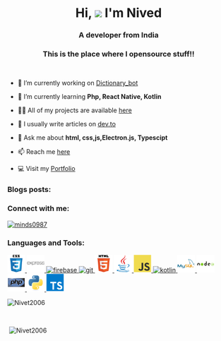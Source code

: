 <h1 align="center">Hi, <img src="https://media.giphy.com/media/hvRJCLFzcasrR4ia7z/giphy.gif" width="25px"> I'm Nived</h1>
<h3 align="center">A developer from India</h3>
<h3 align="center">This is the place where I opensource stuff!!</h3>

<!--<p align="left"> <a href="https://github.com/ryo-ma/github-profile-trophy"><img src="https://github-profile-trophy.vercel.app/?username=nived-dev" alt="nived-dev" /></a> </p>--><br>
- 🔭 I’m currently working on [Dictionary_bot](#)

- 🌱 I’m currently learning **Php, React Native, Kotlin**

- 👨‍💻 All of my projects are available [here](https://github.com/nivet2006)

- 📝 I usually write articles on [dev.to]()

- 💬 Ask me about **html, css,js,Electron.js, Typescipt**

- 📫 Reach me [here](mailto:nivedshaji2006@gmail.com)

- 💻 Visit my <a href="https://nivet2006.vercel.app/">Portfolio</a>

### Blogs posts:
<!-- BLOG-POST-LIST:START -->

<!-- BLOG-POST-LIST:END -->

<h3 align="left">Connect with me:</h3>
<p align="left">
<a href="https://dev.to/minds0987" target="blank"><img align="center" src="https://cdn.jsdelivr.net/npm/simple-icons@3.0.1/icons/dev-dot-to.svg" alt="minds0987" height="30" width="40" /></a>
</p>

<h3 align="left">Languages and Tools:</h3>
<p align="left"> <a href="https://www.w3schools.com/css/" target="_blank"> <img src="https://raw.githubusercontent.com/devicons/devicon/master/icons/css3/css3-original-wordmark.svg" alt="css3" width="40" height="40"/> </a> <a href="https://expressjs.com" target="_blank"> <img src="https://raw.githubusercontent.com/devicons/devicon/master/icons/express/express-original-wordmark.svg" alt="express" width="40" height="40"/> </a> <a href="https://firebase.google.com/" target="_blank"> <img src="https://www.vectorlogo.zone/logos/firebase/firebase-icon.svg" alt="firebase" width="40" height="40"/> </a> <a href="https://git-scm.com/" target="_blank"> <img src="https://www.vectorlogo.zone/logos/git-scm/git-scm-icon.svg" alt="git" width="40" height="40"/> </a> <a href="https://www.w3.org/html/" target="_blank"> <img src="https://raw.githubusercontent.com/devicons/devicon/master/icons/html5/html5-original-wordmark.svg" alt="html5" width="40" height="40"/> </a> <a href="https://www.java.com" target="_blank"> <img src="https://raw.githubusercontent.com/devicons/devicon/master/icons/java/java-original.svg" alt="java" width="40" height="40"/> </a> <a href="https://developer.mozilla.org/en-US/docs/Web/JavaScript" target="_blank"> <img src="https://raw.githubusercontent.com/devicons/devicon/master/icons/javascript/javascript-original.svg" alt="javascript" width="40" height="40"/> </a> <a href="https://kotlinlang.org" target="_blank"> <img src="https://www.vectorlogo.zone/logos/kotlinlang/kotlinlang-icon.svg" alt="kotlin" width="40" height="40"/> </a> <a href="https://www.mysql.com/" target="_blank"> <img src="https://raw.githubusercontent.com/devicons/devicon/master/icons/mysql/mysql-original-wordmark.svg" alt="mysql" width="40" height="40"/> </a> <a href="https://nodejs.org" target="_blank"> <img src="https://raw.githubusercontent.com/devicons/devicon/master/icons/nodejs/nodejs-original-wordmark.svg" alt="nodejs" width="40" height="40"/> </a> <a href="https://www.php.net" target="_blank"> <img src="https://raw.githubusercontent.com/devicons/devicon/master/icons/php/php-original.svg" alt="php" width="40" height="40"/> </a> <a href="https://www.python.org" target="_blank"> <img src="https://raw.githubusercontent.com/devicons/devicon/master/icons/python/python-original.svg" alt="python" width="40" height="40"/> </a> <a href="https://www.typescriptlang.org/" target="_blank"> <img src="https://raw.githubusercontent.com/devicons/devicon/master/icons/typescript/typescript-original.svg" alt="typescript" width="40" height="40"/> </a> </p>

<p><img align="left" src="https://github-readme-stats.vercel.app/api/top-langs?username=Nivet2006&show_icons=true&locale=en&layout=compact" alt="Nivet2006" /></p><br>

<br><p>&nbsp;<img align="center" src="https://github-readme-stats.vercel.app/api?username=Nivet2006&show_icons=true&theme=dracula&cache_seconds=100&locale=en" alt="Nivet2006" /></p>

<!---
nived-dev/nived-dev is a ✨ special ✨ repository because its `README.md` (this file) appears on your GitHub profile.
You can click the Preview link to take a look at your changes.
--->
